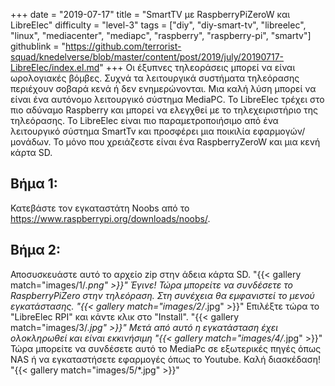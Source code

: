 +++
date = "2019-07-17"
title = "SmartTV με RaspberryPiZeroW και LibreElec"
difficulty = "level-3"
tags = ["diy", "diy-smart-tv", "libreelec", "linux", "mediacenter", "mediapc", "raspberry", "raspberry-pi", "smartv"]
githublink = "https://github.com/terrorist-squad/knedelverse/blob/master/content/post/2019/july/20190717-LibreElec/index.el.md"
+++
Οι έξυπνες τηλεοράσεις μπορεί να είναι ωρολογιακές βόμβες. Συχνά τα λειτουργικά συστήματα τηλεόρασης περιέχουν σοβαρά κενά ή δεν ενημερώνονται. Μια καλή λύση μπορεί να είναι ένα αυτόνομο λειτουργικό σύστημα MediaPC. Το LibreElec τρέχει στο πιο αδύναμο Raspberry και μπορεί να ελεγχθεί με το τηλεχειριστήριο της τηλεόρασης. Το LibreElec είναι πιο παραμετροποιήσιμο από ένα λειτουργικό σύστημα SmartTv και προσφέρει μια ποικιλία εφαρμογών/μονάδων. Το μόνο που χρειάζεστε είναι ένα RaspberryZeroW και μια κενή κάρτα SD.
## Βήμα 1:
Κατεβάστε τον εγκαταστάτη Noobs από το https://www.raspberrypi.org/downloads/noobs/.
## Βήμα 2:
Αποσυσκευάστε αυτό το αρχείο zip στην άδεια κάρτα SD.
"{{< gallery match="images/1/*.png" >}}"
Έγινε! Τώρα μπορείτε να συνδέσετε το RaspberryPiZero στην τηλεόραση. Στη συνέχεια θα εμφανιστεί το μενού εγκατάστασης.
"{{< gallery match="images/2/*.jpg" >}}"
Επιλέξτε τώρα το "LibreElec RPI" και κάντε κλικ στο "Install".
"{{< gallery match="images/3/*.jpg" >}}"
Μετά από αυτό η εγκατάσταση έχει ολοκληρωθεί και είναι εκκινήσιμη
"{{< gallery match="images/4/*.jpg" >}}"
Τώρα μπορείτε να συνδέσετε αυτό το MediaPc σε εξωτερικές πηγές όπως NAS ή να εγκαταστήσετε εφαρμογές όπως το Youtube. Καλή διασκέδαση!   
"{{< gallery match="images/5/*.jpg" >}}"
